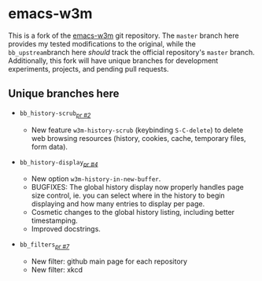 # emacs-w3m

This is a fork of the [emacs-w3m](https://github.com/emacs-w3m/emacs-w3m) git repository. The `master` branch here  provides my tested modifications to the original, while the `bb_upstream`branch here _should_ track the official repository's `master` branch. Additionally, this fork will have unique branches for development experiments, projects, and pending pull requests.

## Unique branches here

* `bb_history-scrub`<sub>[_pr #2_](https://github.com/emacs-w3m/emacs-w3m/pull/2)</sub>
  * New feature `w3m-history-scrub` (keybinding `S-C-delete`) to
    delete web browsing resources (history, cookies, cache, temporary
    files, form data).

* `bb_history-display`<sub>[_pr #4_](https://github.com/emacs-w3m/emacs-w3m/pull/4)</sub>
  * New option `w3m-history-in-new-buffer`.
  * BUGFIXES: The global history display now properly handles page
    size control, ie. you can select where in the history to begin
    displaying and how many entries to display per page.
  * Cosmetic changes to the global history listing, including better timestamping.
  * Improved docstrings.

* `bb_filters`<sub>[_pr #7_](https://github.com/emacs-w3m/emacs-w3m/pull/7)</sub>
  * New filter: github main page for each repository
  * New filter: xkcd
